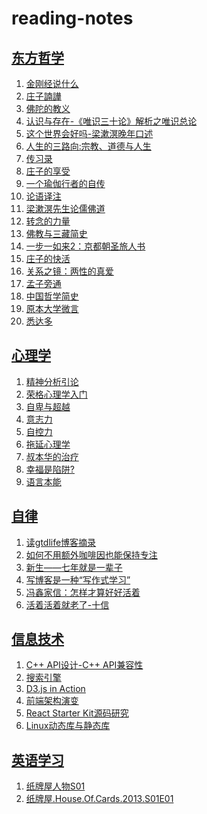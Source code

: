 # reading-notes
## [东方哲学][1]
1. [金刚经说什么](eastern_philosophy/jin_gang_jing_shuo_shen_me.md)
1. [庄子諵譁](eastern_philosophy/zhuang_zi_nan_hua.md)
1. [佛陀的教义](eastern_philosophy/fo_tuo_jiao_yi.md)
1. [认识与存在-《唯识三十论》解析之唯识总论](eastern_philosophy/wei_shi_san_shi_lun.md)
1. [这个世界会好吗-梁漱溟晚年口述](eastern_philosophy/liang_shu_min_wan_nian_kou_shu.md)
1. [人生的三路向:宗教、道德与人生](eastern_philosophy/ren_sheng_de_san_lu_xiang.md)
1. [传习录](eastern_philosophy/chuan_xi_lu.md)
1. [庄子的享受](eastern_philosophy/zhuang_zi_de_xiang_shou.md)
1. [一个瑜伽行者的自传](eastern_philosophy/yi_ge_yu_jia_xing_zhe_de_zi_zhuan.md)
1. [论语译注](eastern_philosophy/lun_yu_yi_zhu.md)
1. [梁漱溟先生论儒佛道](eastern_philosophy/liang_shu_min_xian_sheng_lun_ru_fo_dao.md)
1. [转念的力量](eastern_philosophy/zhuan_nian_de_li_liang.md)
1. [佛教与三藏简史](eastern_philosophy/fo_jiao_yu_san_zang_jian_shi.md)
1. [一步一如来2：京都朝圣旅人书](eastern_philosophy/yi_bu_yi_ru_lai2.md)
1. [庄子的快活](eastern_philosophy/zhuang_zi_de_kuai_huo.md)
1. [关系之镜：两性的真爱](eastern_philosophy/liang_xing_de_zhen_ai.md)
1. [孟子旁通](eastern_philosophy/meng_zi_pang_tong.md)
1. [中国哲学简史](eastern_philosophy/zhong_guo_zhe_xue_jian_shi.md)
1. [原本大学微言](eastern_philosophy/yuan_ben_da_xue_wei_yan.md)
1. [悉达多](eastern_philosophy/xi_da_duo.md)

## [心理学][2]
1. [精神分析引论](psychology/general_introduction_to_psycho_analysis.md)
1. [荣格心理学入门](psychology/a_primer_of_jungian_psychology.md)
1. [自卑与超越](psychology/inferiority_and_superiority.md)
1. [意志力](psychology/willpower.md)
1. [自控力](psychology/the_willpower_instinct.md)
1. [拖延心理学](psychology/procrastination.md)
1. [叔本华的治疗](psychology/the_schopenhauer_cure.md)
1. [幸福是陷阱?](psychology/the_happiness_trap.md)
1. [语言本能](psychology/the_language_instinct.md)

## [自律][5]
1. [读gtdlife博客摘录](autonomy/gtdlife.md)
1. [如何不用额外咖啡因也能保持专注](autonomy/concentration.md)
1. [新生——七年就是一辈子](autonomy/rebirth.md)
1. [写博客是一种“写作式学习”](autonomy/blogger.md)
1. [冯鑫家信：怎样才算好好活着](autonomy/a_letter_home_by_fengxin.md)
1. [活着活着就老了-十信](autonomy/shi_xin_by_fengtang.md)

## [信息技术][3]
1. [C++ API设计-C++ API兼容性](it/cpp_api_design.md)
1. [搜索引擎](it/search_engine.md)
1. [D3.js in Action](it/d3js_in_action.md)
1. [前端架构演变](it/front-end_architecture.md)
1. [React Starter Kit源码研究](it/react-start-kit.md)
1. [Linux动态库与静态库](it/linux_lib.md)

## [英语学习][4]
1. [纸牌屋人物S01](english/character_relation_s01.md)
1. [纸牌屋.House.Of.Cards.2013.S01E01](english/house-of-cards-2013-s01e01.md)

[1]: eastern_philosophy/
[2]: psychology/
[3]: it/
[4]: english/
[5]: autonomy/
